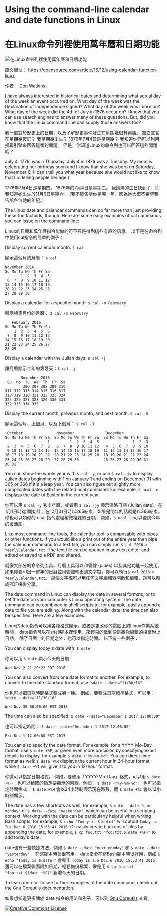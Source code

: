 # Using the command-line calendar and date functions in Linux

# 在Linux命令列裡使用萬年曆和日期功能

![在Linux命令列裡使用萬年曆和日期功能](https://opensource.com/sites/default/files/styles/image-full-size/public/images/business/osdc_terminals.png?itok=QmkPW7P1)

原文網址： https://opensource.com/article/16/12/using-calendar-function-linux

作者：  [Don Watkins](https://opensource.com/users/don-watkins)

I have always interested in historical dates and determining what actual day of the week an event occurred on. What day of the week was the Declaration of Independence signed? What day of the week was I born on? What day of the week did the 4th of July in 1876 occur on? I know that you can use search engines to answer many of these questions. But, did you know that the Linux command line can supply those answers too?

我一直對於歷史上的日期，以及了解歷史事件發生在星期幾很有興趣。
獨立宣言在星期幾簽訂？
我星期幾出生？
1876年7月4日是星期幾？
我知道你們可以利用搜尋引擎來回答這類的問題。
但是，你知道Linux的命令列也可以回答這些問題嗎？

July 4, 1776, was a Thursday. July 4 in 1876 was a Tuesday. My mom is celebrating her birthday soon and I know that she was born on Saturday, November 6. (I can't tell you what year because she would not like to know that I'm telling people her age.)

1776年7月4日是星期四。
1876年的7月4日是星期二。
我媽媽的生日快到了，而我知道她出生於11月6日星期六。
(我不能告訴你是哪一年，因為她大概不希望我告訴各位她的年紀。)

The Linux date and calendar commands can do far more than just providing these fun factoids, though. Here are some easy examples of cal commands you can issue on the command line:

Linux的日期和萬年曆指令能做的可不只是得到這些有趣的訊息。
以下是在命令列中使用cal指令的簡單的例子：

Display current calendar month: `$ cal`

顯示這個月的月曆： `$ cal`

    November 2016      
    Su Mo Tu We Th Fr Sa  
           1  2  3  4  5  
     6  7  8  9 10 11 12  
    13 14 15 16 17 18 19  
    20 21 22 23 24 25 26  
    27 28 29 30   

Display a calendar for a specific month: `$ cal -m February`

顯示特定月份的月曆： `$ cal -m February`

       February 2016      
    Su Mo Tu We Th Fr Sa  
        1  2  3  4  5  6  
     7  8  9 10 11 12 13  
    14 15 16 17 18 19 20  
    21 22 23 24 25 26 27  
    28 29     

Display a calendar with the Julian days: `$ cal -j`

讓月曆顯示今年的第幾天：`$ cal -j`

           November 2016         
     Su  Mo  Tu  We  Th  Fr  Sa  
            306 307 308 309 310  
    311 312 313 314 315 316 317  
    318 319 320 321 322 323 324  
    325 326 327 328 329 330 331  
    332 333 334 335

Display the current month, previous month, and next month: `$ cal -3`

顯示這個月、上個月、以及下個月： `$ cal -3`

     October               November              December        
    Su Mo Tu We Th Fr Sa  Su Mo Tu We Th Fr Sa  Su Mo Tu We Th Fr Sa  
                       1         1  2  3  4  5               1  2  3  
     2  3  4  5  6  7  8   6  7  8  9 10 11 12   4  5  6  7  8  9 10  
     9 10 11 12 13 14 15  13 14 15 16 17 18 19  11 12 13 14 15 16 17  
    16 17 18 19 20 21 22  20 21 22 23 24 25 26  18 19 20 21 22 23 24  
    23 24 25 26 27 28 29  27 28 29 30           25 26 27 28 29 30 31  
    30 31

You can show the whole year with `$ cal -y`, or use `$ cal -jy` to display Julian dates beginning with 1 on January 1 and ending on December 31 with 365 or 366 if it's a leap year. You can also figure out slightly more complicated dates with the related ncal command. For example, `$ ncal -e` displays the date of Easter in the current year.

你可以用 `$ cal -y` 秀出年曆，或者用 `$ cal -jy` 顯示儒略日期 (Julian date)，在1月1日時從1開始計，在12月31日時以365結束，如果是閏年的話就是以366結束。
你也可以類似的 ncal 指令處理稍微複雜的日期。
例如，`$ ncal -e`可以查詢今年的復活節。

Like most command-line tools, the calendar tool is composable with pipes or other functions. If you would like a print out of
the entire year then pipe the calendar command to a text file, you can simply run `$ cal 2016 > YearlyCalendar.txt`. The text file can be opened in any text editor and edited or saved to a PDF and shared.

就像大部分的命令列工具，月曆工具可以和管線 (pipes) 以及其他功能一起使用。
如果你要印出一整年的日曆並用管線輸出到文字檔，你可以執行`$ cal 2016 > YearlyCalendar.txt`。
這個文字檔可以用任何文字編輯器開啟和編輯，還可以轉成PDF檔後分享。

The date command in Linux can display the date in several formats, or to set the date on your computer's Linux operating system. The date command can be combined in shell scripts to, for example, easily append a date to file you are editing. Along with the calendar date, the time can also be specified. Here are a few examples.

Linux的date指令可以用各種格式顯示，或者是更改你的電腦上的Linux作業系統時間。
date指令可以在shell腳本裡使用，來輕易的做到像是將你編輯的檔案附上日期。
除了日曆上的日期之外，也可以指定時間。
以下有一些例子：

You can display today's date with: `$ date`

你可以用 `$ date` 顯示今天的日期

    Wed Nov 2 21:20:22 EDT 2016

You can also convert from one date format to another. For example, to convert to the date standard format, use: `$date --date="11/30/16"`

你也可以把日期時間格式轉成另一種。
例如，要轉成日期標準格式，可以用： `$date --date="11/30/16"`

    Wed Nov 30 00:00:00 EST 2016

The time can also be specified: `$ date --date="December 1 2017 12:00:00"`

也可以指定時間： `$ date --date="December 1 2017 12:00:00"`

    Fri Dec 1 12:00:00 EST 2017

You can also specify the date format. For example, for a YYYY-Mo-Day format, use `$ date +%F`, or given even more precision by specifying exact details to display, for example `$ date +"%y-%m-%d"`. You can direct time format as well: `$ date +%H` displays the current hour in 24-hour format, while `$ date +%I` will give it to you in 12-hour format.

你還可以指定日期格式。
例如，要使用「YYYY-Mo-Day」格式，可以用 `$ date +%F`。
也可以精確的指定要顯示的東西，例如： `$ date +"%y-%m-%d"`。
也可以指定時間格式： `$ date +%H` 會以24小時制顯示現在時數，而 `$ date +%I` 會以12小時制顯示。

The date has a few shortcuts as well, for example, `$ date --date "next monday"` or `$ date --date "yesterday"`, which can be useful in a scripting context. Working with the date can be particularly helpful when writing Bash scripts, for example, `$ echo "Today is $(date)"` will output `Today is Tue Dec 6 2016 15:53:41 2016`. Or easily create backups of files by appending the date, for example, `$ cp foo.txt "foo.txt.$(date +%F)"` to add today's date.

date也有一些快捷方法，例如 `$ date --date "next monday"` 和 `$ date --date "yesterday"` ，在寫腳本時會很有用。
date指令在寫Bash腳本時很好用，例如 `$ echo "Today is $(date)"` 會輸出 `Today is Tue Dec 6 2016 15:53:41 2016`。
還可以在檔案後面附加日期，輕鬆備份檔案，像是用 `$ cp foo.txt "foo.txt.$(date +%F)"` 新增今天的日期。

To learn more or to see further examples of the date command, check out the [Gnu Coreutils][] documentation.

如果想知道更多關於 date 指令的用法和例子，可以到 [Gnu Coreutils][] 查看。

[Gnu Coreutils]: http://www.gnu.org/software/coreutils/manual/html_node/Examples-of-date.html#Examples-of-date

<a rel="license" href="http://creativecommons.org/licenses/by-sa/4.0/"><img alt="Creative Commons License" src="https://i.creativecommons.org/l/by-sa/4.0/88x31.png" title="本著作係採用創用 CC 姓名標示-相同方式分享 4.0 國際 授權條款授權."></a>
